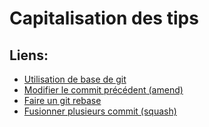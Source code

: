 # Capitalisation des tips

## Liens:

- [Utilisation de base de git](./tips/basics.md)
- [Modifier le commit précédent (amend)](./tips/amend.md)
- [Faire un git rebase](./tips/rebase.md)
- [Fusionner plusieurs commit (squash)](./tips/squash.md)
